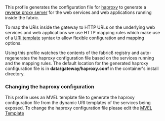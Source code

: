 This profile generates the configuration file for [haproxy](http://en.wikipedia.org/wiki/HAProxy) to generate a [reverse proxy server](http://en.wikipedia.org/wiki/Reverse_proxy) for the web services and web applications running inside the fabric.

To map the URIs inside the gateway to HTTP URLs on the underlying web services and web applications we use HTTP mapping rules which make use of a [URI template](http://en.wikipedia.org/wiki/URL_Template) syntax to allow flexible configuration and mapping options.

Using this profile watches the contents of the fabric8 registry and auto-regenerates the haproxy configuration file based on the services running and the mapping rules. The default location for the generated haproxy configuration file is in **data/gateway/haproxy.conf** in the container's install directory.

### Changing the haproxy configuration

This profile uses an MVEL template file to generate the haproxy configuration file from the dynamic URI templates of the services being exposed. To change the haproxy configuration file please edit the [MVEL Template](/fabric/profiles/gateway/haproxy.profile/io.fabric8.gateway.haproxy.config.mvel)